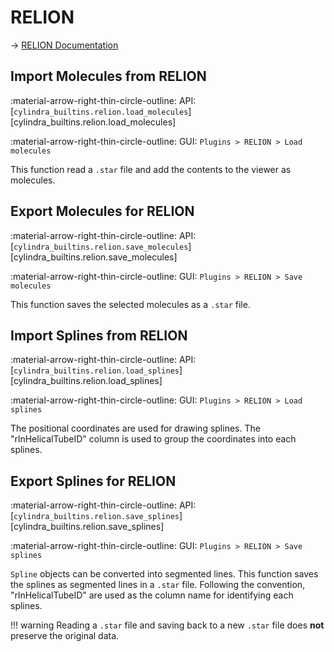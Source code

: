 # RELION

&rarr; [RELION Documentation](https://relion.readthedocs.io/en/release-5.0/)

## Import Molecules from RELION

:material-arrow-right-thin-circle-outline: API: [`cylindra_builtins.relion.load_molecules`][cylindra_builtins.relion.load_molecules]

:material-arrow-right-thin-circle-outline: GUI: `Plugins > RELION > Load molecules`

This function read a `.star` file and add the contents to the viewer as molecules.

## Export Molecules for RELION

:material-arrow-right-thin-circle-outline: API: [`cylindra_builtins.relion.save_molecules`][cylindra_builtins.relion.save_molecules]

:material-arrow-right-thin-circle-outline: GUI: `Plugins > RELION > Save molecules`

This function saves the selected molecules as a `.star` file.

## Import Splines from RELION

:material-arrow-right-thin-circle-outline: API: [`cylindra_builtins.relion.load_splines`][cylindra_builtins.relion.load_splines]

:material-arrow-right-thin-circle-outline: GUI: `Plugins > RELION > Load splines`

The positional coordinates are used for drawing splines. The "rlnHelicalTubeID" column
is used to group the coordinates into each splines.

## Export Splines for RELION

:material-arrow-right-thin-circle-outline: API: [`cylindra_builtins.relion.save_splines`][cylindra_builtins.relion.save_splines]

:material-arrow-right-thin-circle-outline: GUI: `Plugins > RELION > Save splines`

`Spline` objects can be converted into segmented lines. This function saves the splines
as segmented lines in a `.star` file. Following the convention, "rlnHelicalTubeID" are
used as the column name for identifying each splines.

!!! warning
    Reading a `.star` file and saving back to a new `.star` file does **not** preserve the original data.
